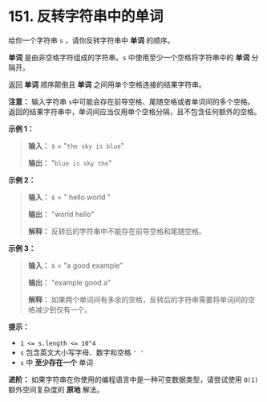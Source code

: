 # 151. 反转字符串中的单词

给你一个字符串 `s` ，请你反转字符串中 **单词**  的顺序。

**单词**  是由非空格字符组成的字符串。`s` 中使用至少一个空格将字符串中的 **单词**  分隔开。

返回 **单词**  顺序颠倒且 **单词**  之间用单个空格连接的结果字符串。

**注意：** 输入字符串 `s`中可能会存在前导空格、尾随空格或者单词间的多个空格。返回的结果字符串中，单词间应当仅用单个空格分隔，且不包含任何额外的空格。

**示例 1：**

> **输入：** s = "`the sky is blue`"
>
> **输出：** "`blue is sky the`"

**示例 2：**

> **输入：** s = "  hello world  "
>
> **输出：** "world hello"
>
> **解释：** 反转后的字符串中不能存在前导空格和尾随空格。

**示例 3：**

> **输入：** s = "a good   example"
>
> **输出：** "example good a"
>
> **解释：** 如果两个单词间有多余的空格，反转后的字符串需要将单词间的空格减少到仅有一个。

**提示：**

*   `1 <= s.length <= 10^4`
*   `s` 包含英文大小写字母、数字和空格 `' '`
*   `s` 中 **至少存在一个**  单词

**进阶：** 如果字符串在你使用的编程语言中是一种可变数据类型，请尝试使用 `O(1)` 额外空间复杂度的 **原地**  解法。

